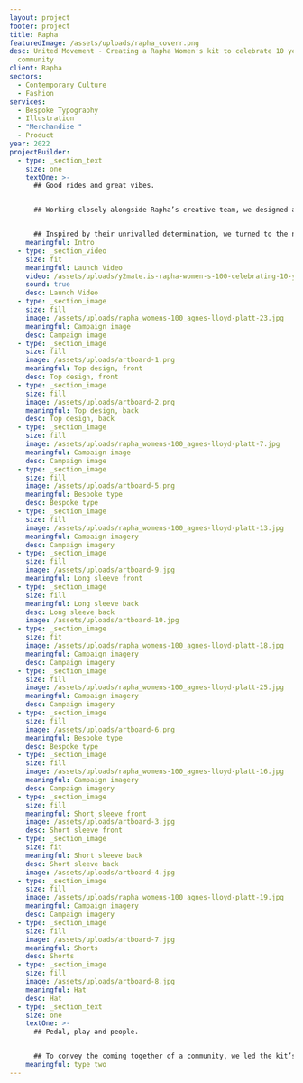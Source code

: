 ```yaml
---
layout: project
footer: project
title: Rapha
featuredImage: /assets/uploads/rapha_coverr.png
desc: United Movement - Creating a Rapha Women's kit to celebrate 10 years of
  community
client: Rapha
sectors:
  - Contemporary Culture
  - Fashion
services:
  - Bespoke Typography
  - Illustration
  - "Merchandise "
  - Product
year: 2022
projectBuilder:
  - type: _section_text
    size: one
    textOne: >-
      ## Good rides and great vibes.


      ## Working closely alongside Rapha’s creative team, we designed a complete cycling kit to celebrate the 10th anniversary of Rapha Women’s 100 Community. Embodying the spirit and unstoppably drive of the cycling sisterhood. 


      ## Inspired by their unrivalled determination, we turned to the notion of play, people and participation, creating work that represented the unity of the community and marked the club with a uniform to be proud of.
    meaningful: Intro
  - type: _section_video
    size: fit
    meaningful: Launch Video
    video: /assets/uploads/y2mate.is-rapha-women-s-100-celebrating-10-years-wu1tniirhlw-1080p-1655515920055-1-.mp4
    sound: true
    desc: Launch Video
  - type: _section_image
    size: fill
    image: /assets/uploads/rapha_womens-100_agnes-lloyd-platt-23.jpg
    meaningful: Campaign image
    desc: Campaign image
  - type: _section_image
    size: fill
    image: /assets/uploads/artboard-1.png
    meaningful: Top design, front
    desc: Top design, front
  - type: _section_image
    size: fill
    image: /assets/uploads/artboard-2.png
    meaningful: Top design, back
    desc: Top design, back
  - type: _section_image
    size: fill
    image: /assets/uploads/rapha_womens-100_agnes-lloyd-platt-7.jpg
    meaningful: Campaign image
    desc: Campaign image
  - type: _section_image
    size: fill
    image: /assets/uploads/artboard-5.png
    meaningful: Bespoke type
    desc: Bespoke type
  - type: _section_image
    size: fill
    image: /assets/uploads/rapha_womens-100_agnes-lloyd-platt-13.jpg
    meaningful: Campaign imagery
    desc: Campaign imagery
  - type: _section_image
    size: fill
    image: /assets/uploads/artboard-9.jpg
    meaningful: Long sleeve front
  - type: _section_image
    size: fill
    meaningful: Long sleeve back
    desc: Long sleeve back
    image: /assets/uploads/artboard-10.jpg
  - type: _section_image
    size: fit
    image: /assets/uploads/rapha_womens-100_agnes-lloyd-platt-18.jpg
    meaningful: Campaign imagery
    desc: Campaign imagery
  - type: _section_image
    size: fill
    image: /assets/uploads/rapha_womens-100_agnes-lloyd-platt-25.jpg
    meaningful: Campaign imagery
    desc: Campaign imagery
  - type: _section_image
    size: fill
    image: /assets/uploads/artboard-6.png
    meaningful: Bespoke type
    desc: Bespoke type
  - type: _section_image
    size: fill
    image: /assets/uploads/rapha_womens-100_agnes-lloyd-platt-16.jpg
    meaningful: Campaign imagery
    desc: Campaign imagery
  - type: _section_image
    size: fill
    meaningful: Short sleeve front
    image: /assets/uploads/artboard-3.jpg
    desc: Short sleeve front
  - type: _section_image
    size: fit
    meaningful: Short sleeve back
    desc: Short sleeve back
    image: /assets/uploads/artboard-4.jpg
  - type: _section_image
    size: fill
    image: /assets/uploads/rapha_womens-100_agnes-lloyd-platt-19.jpg
    meaningful: Campaign imagery
    desc: Campaign imagery
  - type: _section_image
    size: fill
    image: /assets/uploads/artboard-7.jpg
    meaningful: Shorts
    desc: Shorts
  - type: _section_image
    size: fill
    image: /assets/uploads/artboard-8.jpg
    meaningful: Hat
    desc: Hat
  - type: _section_text
    size: one
    textOne: >-
      ## Pedal, play and people.


      ## To convey the coming together of a community, we led the kit’s creative with whimsical, intertwining moments of typography – creating an uplifting aesthetic that mirrors the 100 Community’s support for one another. Unapologetically expressive, the kit moves as the rider does, with energy, play and people at its very heart.
    meaningful: type two
---
```

